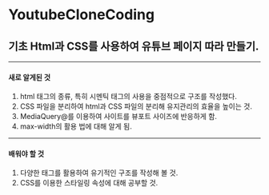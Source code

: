 # YoutubeCloneCoding
## 기초 Html과 CSS를 사용하여  유튜브 페이지 따라 만들기.

---
#### 새로 알게된 것
  1. html 태그의 종류, 특히 시멘틱 태그의 사용을 중점적으로 구조를 작성했다.
  2. CSS 파일을 분리하여 html과 CSS 파일의 분리해 유지관리의 효율을 높이는 것.
  3. MediaQuery@를 이용하여 사이트를 뷰포트 사이즈에 반응하게 함.
  4. max-width의 활용 법에 대해 알게 됨.

---
#### 배워야 할 것
  1. 다양한 태그를 활용하여 유기적인 구조를 작성해 볼 것.
  2. CSS를 이용한 스타일링 속성에 대해 공부할 것.
  
